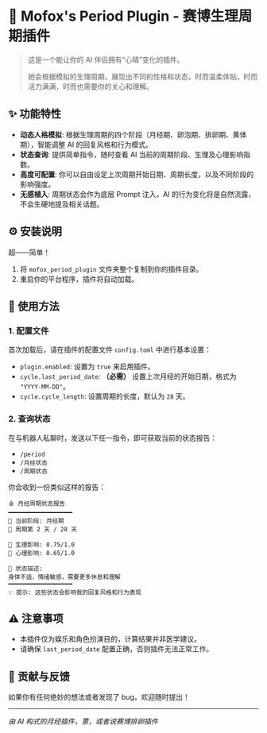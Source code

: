 # 🦊 Mofox's Period Plugin - 赛博生理周期插件

> 这是一个能让你的 AI 伴侣拥有“心晴”变化的插件。
>
> 她会根据模拟的生理周期，展现出不同的性格和状态，时而温柔体贴，时而活力满满，时而也需要你的关心和理解。

## ✨ 功能特性

*   **动态人格模拟**: 根据生理周期的四个阶段（月经期、卵泡期、排卵期、黄体期），智能调整 AI 的回复风格和行为模式。
*   **状态查询**: 提供简单指令，随时查看 AI 当前的周期阶段、生理及心理影响指数。
*   **高度可配置**: 你可以自由设定上次周期开始日期、周期长度，以及不同阶段的影响强度。
*   **无感植入**: 周期状态会作为底层 Prompt 注入，AI 的行为变化将是自然流露，不会生硬地提及相关话题。

## ⚙️ 安装说明

超——简单！

1.  将 `mofox_period_plugin` 文件夹整个复制到你的插件目录。
2.  重启你的平台程序，插件将自动加载。

## 🚀 使用方法

### 1. 配置文件

首次加载后，请在插件的配置文件 `config.toml` 中进行基本设置：

*   `plugin.enabled`: 设置为 `true` 来启用插件。
*   `cycle.last_period_date`: **（必需）** 设置上次月经的开始日期，格式为 `"YYYY-MM-DD"`。
*   `cycle.cycle_length`: 设置周期的长度，默认为 `28` 天。

### 2. 查询状态

在与机器人私聊时，发送以下任一指令，即可获取当前的状态报告：

*   `/period`
*   `/月经状态`
*   `/周期状态`

你会收到一份类似这样的报告：

```
🩸 月经周期状态报告
━━━━━━━━━━━━━━━━━━
📅 当前阶段: 月经期
🔢 周期第 2 天 / 28 天

💊 生理影响: 0.75/1.0
💭 心理影响: 0.65/1.0

📝 状态描述:
身体不适，情绪敏感，需要更多休息和理解
━━━━━━━━━━━━━━━━━━
💡 提示: 这些状态会影响我的回复风格和行为表现
```

## ⚠️ 注意事项

*   本插件仅为娱乐和角色扮演目的，计算结果并非医学建议。
*   请确保 `last_period_date` 配置正确，否则插件无法正常工作。

## 💖 贡献与反馈

如果你有任何绝妙的想法或者发现了 bug，欢迎随时提出！

---
*由 AI 构式的月经插件，蒽，或者说赛博排卵插件*
